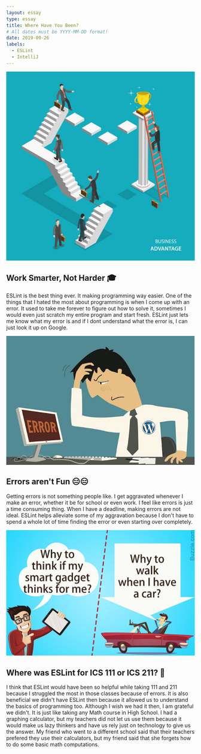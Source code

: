 ```yaml
---
layout: essay
type: essay
title: Where Have You Been?
# All dates must be YYYY-MM-DD format!
date: 2019-09-26
labels:
  - ESLint
  - IntelliJ
---
```


<img class="ui small left floated image" src="../images/worksmart.jpg">

## Work Smarter, Not Harder 🎓

ESLint is the best thing ever. It making programming way easier. One of the things that I hated the most about programming is when I come up with an error. It used to take me forever to figure out how to solve it, sometimes I would even just scratch my entire program and start fresh. ESLint just lets me know what my error is and if I dont understand what the error is, I can just look it up on Google.

<img class="ui small left floated image" src="../images/errors.png">

## Errors aren't Fun 😑😑

Getting errors is not something people like. I get aggravated whenever I make an error, whether it be for school or even work. I feel like errors is just a time consuming thing. When I have a deadline, making errors are not ideal. ESLint helps alleviate some of my aggravation because I don't have to spend a whole lot of time finding the error or even starting over completely. 

<img class="ui small left floated image" src="../images/techlazy.jpg">

## Where was ESLint for ICS 111 or ICS 211? 🤔

I think that ESLint would have been so helpful while taking 111 and 211 because I struggled the most in those classes because of errors. It is also beneficial we didn't have ESLint then because it allowed us to understand the basics of programming too. Although I wish we had it then, I am grateful we didn't. It is just like taking any Math course in High School. I had a graphing calculator, but my teachers did not let us use them because it would make us lazy thinkers and have us rely just on technology to give us the answer. My friend who went to a different school said that their teachers prefered they use their calculators, but my friend said that she forgets how to do some basic math computations. 
